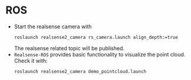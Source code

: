 # ROS
- Start the realsense camera with
    ``` 
    roslaunch realsense2_camera rs_camera.launch align_depth:=true
    ```
  The realsense related topic will be published.
- `Realsense-ROS` provides basic functionality to visualize the point cloud. Check it with:
    ```
    roslaunch realsense2_camera demo_pointcloud.launch
    ```